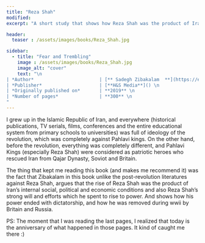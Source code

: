 ```yaml
---
title: "Reza Shah"
modified:
excerpt: "A short study that shows how Reza Shah was the product of Iran’s internal social, political and economic conditions and also Reza Shah’s strong will and tremendous efforts which he spent to rise to power."

header:
  teaser : /assets/images/books/Reza_Shah.jpg

sidebar:
  - title: "Fear and Trembling"
    image : /assets/images/books/Reza_Shah.jpg
    image_alt: "cover"
    text: "\n
| *Author*                        | [** Sadegh Zibakalam  **](https://en.wikipedia.org/wiki/Sadegh_Zibakalam) \n
| *Publisher*                     | [**H&S Media**]() \n
| *Originally published on*       | **2019** \n
| *Number of pages*               | **300** \n
"
---
```



I grew up in the Islamic Republic of Iran, and everywhere (historical publications, TV serials, films, conferences and the entire educational system from primary schools to universities) was full of ideology of the revolution, which was completely against Pahlavi kings. On the other hand, before the revolution, everything was completely different, and Pahlavi Kings (especially Reza Shah) were considered as patriotic heroes who rescued Iran from Qajar Dynasty, Soviot and Britain. 
 
The thing that kept me reading this book (and makes me recommend it) was the fact that Zibakalam in this book unlike the post-revolution literatures against Reza Shah, argues that the rise of Reza Shah was the product of Iran’s internal social, political and economic conditions and also Reza Shah’s strong will and efforts which he spent to rise to power. And shows how his power ended with dictatorship, and how he was removed during wwii by Britain and Russia. 
 
PS: The moment that I was reading the last pages, I realized that today is the anniversary of what happened in those pages. It kind of caught me there :)
